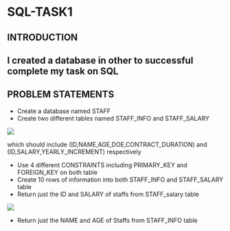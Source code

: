 # SQL-TASK1
## INTRODUCTION
## I created a database in other to successful complete my task on SQL
## PROBLEM STATEMENTS
- Create a database named STAFF
- Create two different tables named STAFF_INFO and STAFF_SALARY

![](STAFFINFO)

  which should include (ID,NAME,AGE,DOE,CONTRACT_DURATION) and (ID,SALARY,YEARLY_INCREMENT) respectively
- Use 4 different CONSTRAINTS including PRIMARY_KEY and FOREIGN_KEY on both table
- Create 10 rows of information into both STAFF_INFO and STAFF_SALARY table
- Return just the ID and SALARY of staffs from STAFF_salary table

![](ID)

- Return just the NAME and AGE of Staffs from STAFF_INFO table

